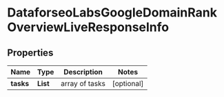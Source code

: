 # DataforseoLabsGoogleDomainRankOverviewLiveResponseInfo


## Properties

| Name | Type | Description | Notes |
|------------ | ------------- | ------------- | -------------|
**tasks** | **List<DataforseoLabsGoogleDomainRankOverviewLiveTaskInfo>** | array of tasks |[optional]|